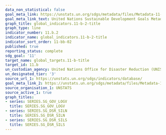 ```yaml
---
data_non_statistical: false
goal_meta_link: https://unstats.un.org/sdgs/metadata/files/Metadata-11-0b-02.pdf
goal_meta_link_text: United Nations Sustainable Development Goals Metadata (pdf 2066kB)
graph_title: global_indicators.11-b-2-title
graph_type: line
indicator_number: 11.b.2
indicator_name: global_indicators.11-b-2-title
indicator_sort_order: 11-bb-02
published: true
reporting_status: complete
sdg_goal: '11'
target_name: global_targets.11-b-title
target_id: 11.b
un_custodian_agency: United Nations Office for Disaster Reduction (UNISDR)
un_designated_tier: '3'
source_url_1: https://unstats.un.org/sdgs/indicators/database/
goal_meta_link_2: https://unstats.un.org/sdgs/metadata/files/Metadata-11-0b-02.pdf
source_organisation_1: UNSTATS
source_active_1: true
graph_titles:
- series: SERIES.SG_GOV_LOGV
  title: SERIES.SG_GOV_LOGV
- series: SERIES.SG_DSR_SILN
  title: SERIES.SG_DSR_SILN
- series: SERIES.SG_DSR_SILS
  title: SERIES.SG_DSR_SILS
---
```


